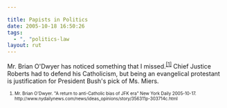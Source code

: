 ```yaml
---

title: Papists in Politics
date: 2005-10-18 16:50:26
tags:
  - ", "politics-law
layout: rut
---
```


<p>Mr. Brian O'Dwyer has noticed something that I missed.<sup><a href="http://www.nydailynews.com/news/ideas_opinions/story/356311p-303714c.html" title="A return to anti-Catholic bias of JFK era">[1]</a></sup> Chief Justice Roberts had to defend his Catholicism, but being an evangelical protestant is justification for President Bush's pick of Ms. Miers.</p>  <font size="-2"> <ol> <li>Mr. Brian O'Dwyer. "A return to anti-Catholic bias of JFK era" New York Daily 2005-10-17. http://www.nydailynews.com/news/ideas_opinions/story/356311p-303714c.html  </li> </ol> </font>

